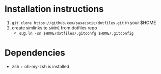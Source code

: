 # Installation instructions

1. `git clone https://github.com/sasacocic/dotfiles.git` in your $HOME
2. create simlinks to `$HOME` from dotfiles repo 
    - e.g. `ln -sn $HOME/dotfiles/.gitconfg $HOME/.gitconfig`

# Dependencies

- zsh + oh-my-zsh is installed

